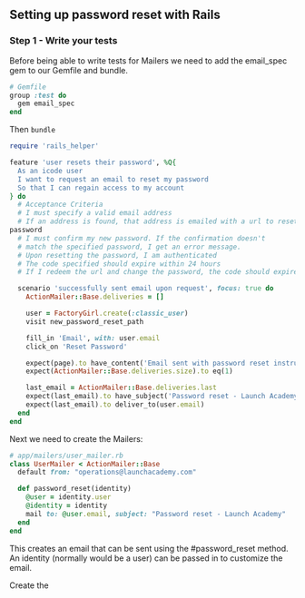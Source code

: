## Setting up password reset with Rails

### Step 1 - Write your tests

Before being able to write tests for Mailers we need to add the email_spec gem
to our Gemfile and bundle.

```ruby
# Gemfile
group :test do
  gem email_spec
end
```
Then ``bundle``  

```ruby
require 'rails_helper'

feature 'user resets their password', %Q{
  As an icode user
  I want to request an email to reset my password
  So that I can regain access to my account
} do
  # Acceptance Criteria
  # I must specify a valid email address
  # If an address is found, that address is emailed with a url to reset a
password
  # I must confirm my new password. If the confirmation doesn't
  # match the specified password, I get an error message.
  # Upon resetting the password, I am authenticated
  # The code specified should expire within 24 hours
  # If I redeem the url and change the password, the code should expire

  scenario 'successfully sent email upon request', focus: true do
    ActionMailer::Base.deliveries = []

    user = FactoryGirl.create(:classic_user)
    visit new_password_reset_path

    fill_in 'Email', with: user.email
    click_on 'Reset Password'

    expect(page).to have_content('Email sent with password reset instructions.')
    expect(ActionMailer::Base.deliveries.size).to eq(1)

    last_email = ActionMailer::Base.deliveries.last
    expect(last_email).to have_subject('Password reset - Launch Academy')
    expect(last_email).to deliver_to(user.email)
  end
end
```

Next we need to create the Mailers:
```ruby
# app/mailers/user_mailer.rb
class UserMailer < ActionMailer::Base
  default from: "operations@launchacademy.com"

  def password_reset(identity)
    @user = identity.user
    @identity = identity
    mail to: @user.email, subject: "Password reset - Launch Academy"
  end
end
```

This creates an email that can be sent using the #password_reset method.  An
identity (normally would be a user) can be passed in to customize the email.

Create the 
